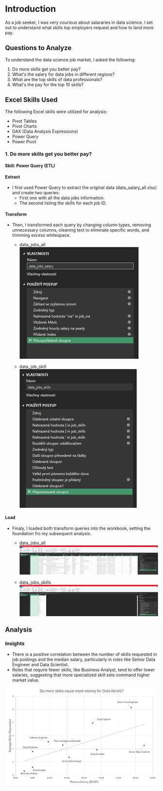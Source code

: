 # Introduction

As a job seeker, I was very courious about salararies in data science. I set out to understand what skills top employers request and how to land more pay.

## Questions to Analyze

To understand the data science job market, I asked the following:
1. Do more skills get you better pay?
2. What's the salary for data jobs in different regions?
3. What are the top skills of data professionals?
4. What's the pay for the top 10 skills?

## Excel Skills Used

The following Excel skills were utilized for analysis:
- Pivot Tables
- Pivot Charts
- DAX (Data Analysis Expressions)
- Power Query
- Power Pivot

### 1. Do more skills get you better pay?

#### Skill: Power Query (ETL)

#### Extract
- I first used Power Query to extract the original data (data_salary_all.xlsx) and create two queries:
  - First one with all the data jobs information.
  - The second listing the skills for each job ID.

#### Transform
- Then, I transformed each query by changing column types, removing unnecessary columns, cleaning text to eliminate specific words, and trimming excess whitespace.

  - data_jobs_all  
  ![data_jobs_all](images/transform_1.PNG)

  - data_job_skill  
  ![data_job_skill](images/transform_2.PNG)

#### Load 
- Finaly, I loaded both transform queries into the workbook, setting the foundation fro my subsequent analysis.

  - data_jobs_all
  ![data_jobs_all](images/Power_Query_1.PNG)

  - data_jobs_skills
  ![data_jobs_skills](images/Power_Query_2.PNG)

## Analysis

### Insights
- There is a positive correlation between the number of skills requested in job postings and the median salary, particularly in roles like Senior Data Engineer and Data Scientist.
- Roles that require fewer skills, like Business Analyst, tend to offer lower salaries, suggesting that more specialized skill sets command higher market value.

![skills](images/skills.PNG)








